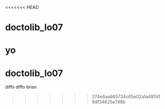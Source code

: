 <<<<<<< HEAD
# doctolib_lo07
yo
=======
# doctolib_lo07 
diffo diffo brian
>>>>>>> 274e6aa865734c65e02a1a497d19df34625e748b
